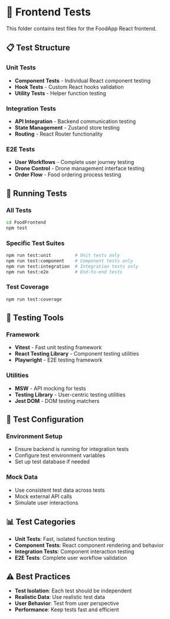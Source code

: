 # 🎨 Frontend Tests

This folder contains test files for the FoodApp React frontend.

## 📋 Test Structure

### **Unit Tests**
- **Component Tests** - Individual React component testing
- **Hook Tests** - Custom React hooks validation
- **Utility Tests** - Helper function testing

### **Integration Tests**
- **API Integration** - Backend communication testing
- **State Management** - Zustand store testing
- **Routing** - React Router functionality

### **E2E Tests**
- **User Workflows** - Complete user journey testing
- **Drone Control** - Drone management interface testing
- **Order Flow** - Food ordering process testing

## 🚀 Running Tests

### **All Tests**
```bash
cd FoodFrontend
npm test
```

### **Specific Test Suites**
```bash
npm run test:unit         # Unit tests only
npm run test:component    # Component tests only
npm run test:integration  # Integration tests only
npm run test:e2e          # End-to-end tests
```

### **Test Coverage**
```bash
npm run test:coverage
```

## 🧪 Testing Tools

### **Framework**
- **Vitest** - Fast unit testing framework
- **React Testing Library** - Component testing utilities
- **Playwright** - E2E testing framework

### **Utilities**
- **MSW** - API mocking for tests
- **Testing Library** - User-centric testing utilities
- **Jest DOM** - DOM testing matchers

## 🔧 Test Configuration

### **Environment Setup**
- Ensure backend is running for integration tests
- Configure test environment variables
- Set up test database if needed

### **Mock Data**
- Use consistent test data across tests
- Mock external API calls
- Simulate user interactions

## 📊 Test Categories

- **Unit Tests**: Fast, isolated function testing
- **Component Tests**: React component rendering and behavior
- **Integration Tests**: Component interaction testing
- **E2E Tests**: Complete user workflow validation

## ⚠️ Best Practices

- **Test Isolation**: Each test should be independent
- **Realistic Data**: Use realistic test data
- **User Behavior**: Test from user perspective
- **Performance**: Keep tests fast and efficient
